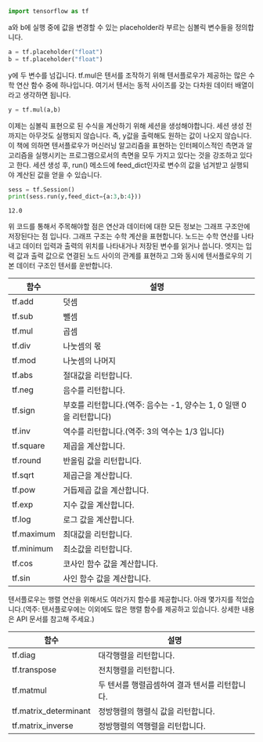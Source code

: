 

```python
import tensorflow as tf
```

a와 b에 실행 중에 값을 변경할 수 있는 placeholder라 부르는 심볼릭 변수들을 정의합니다.


```python
a = tf.placeholder("float")
b = tf.placeholder("float")
```

y에 두 변수를 넘깁니다. tf.mul은 텐서를 조작하기 위해 텐서플로우가 제공하는 많은 수학 연산 함수 중에 하나입니다. 여기서 텐서는 동적 사이즈를 갖는 다차원 데이터 배열이라고 생각하면 됩니다.


```python
y = tf.mul(a,b)
```

이제는 심볼릭 표현으로 된 수식을 계산하기 위해 세션을 생성해야합니다. 세션 생성 전까지는 아무것도 실행되지 않습니다. 즉, y값을 출력해도 원하는 값이 나오지 않습니다. 이 책에 의하면 텐서플로우가 머신러닝 알고리즘을 표현하는 인터페이스적인 측면과 알고리즘을 실행시키는 프로그램으로서의 측면을 모두 가지고 있다는 것을 강조하고 있다고 한다.
세션 생성 후, run() 메소드에 feed_dict인자로 변수의 값을 넘겨받고 실행되야 계산된 값을 얻을 수 있습니다.


```python
sess = tf.Session()
print(sess.run(y,feed_dict={a:3,b:4}))
```

    12.0


위 코드를 통해서 주목해야할 점은 연산과 데이터에 대한 모든 정보는 그래프 구조안에 저장된다는 점 입니다. 
그래프 구조는 수학 계산을 표현합니다. 노드는 수학 연산를 나타내고 데이터 입력과 출력의 위치를 나타내거나 저장된 변수를 읽거나 씁니다. 엣지는 입력 값과 출력 값으로 연결된 노드 사이의 관계를 표현하고 그와 동시에 텐서플로우의 기본 데이터 구조인 텐서를 운반합니다.


|함수       |설명                                                                |
|-----------|--------------------------------------------------------------------|
|tf.add 	|덧셈                                                                |
|tf.sub 	|뺄셈                                                                |
|tf.mul 	|곱셈                                                                |
|tf.div 	|나눗셈의 몫                                                         |
|tf.mod 	|나눗셈의 나머지                                                     |
|tf.abs 	|절대값을 리턴합니다.                                                |
|tf.neg 	|음수를 리턴합니다.                                                  |
|tf.sign 	|부호를 리턴합니다.(역주: 음수는 -1, 양수는 1, 0 일땐 0을 리턴합니다)|
|tf.inv 	|역수를 리턴합니다.(역주: 3의 역수는 1/3 입니다)                     |
|tf.square 	|제곱을 계산합니다.                                                  |
|tf.round 	|반올림 값을 리턴합니다.                                             |
|tf.sqrt 	|제곱근을 계산합니다.                                                |
|tf.pow 	|거듭제곱 값을 계산합니다.                                           |
|tf.exp 	|지수 값을 계산합니다.                                               |                 
|tf.log 	|로그 값을 계산합니다.                                               |                 
|tf.maximum |	최대값을 리턴합니다.                                             |                  
|tf.minimum |	최소값을 리턴합니다.                                             |                   
|tf.cos 	|코사인 함수 값을 계산합니다.                                        |                        
|tf.sin 	|사인 함수 값을 계산합니다.                                          |                         

텐서플로우는 행렬 연산을 위해서도 여러가지 함수를 제공합니다. 아래 몇가지를 적었습니다.(역주: 텐서플로우에는 이외에도 많은 행렬 함수를 제공하고 있습니다. 상세한 내용은 API 문서를 참고해 주세요.)

|함수 	              |설명
|---------------------|-------------------------------------------------|
|tf.diag              |대각행렬을 리턴합니다.                           |
|tf.transpose 	      |전치행렬을 리턴합니다.                           |
|tf.matmul 	          |두 텐서를 행렬곱셈하여 결과 텐서를 리턴합니다.   |
|tf.matrix_determinant| 	정방행렬의 행렬식 값을 리턴합니다.          |
|tf.matrix_inverse 	  | 정방행렬의 역행렬을 리턴합니다.                 |

